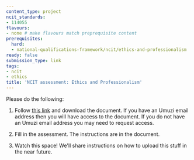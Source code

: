 ```yaml
---
content_type: project
ncit_standards:
- 114055
flavours:
- none # make flavours match preprequisite content 
prerequisites:
  hard:
  - national-qualifications-framework/ncit/ethics-and-professionalism
ready: false
submission_type: link 
tags:
- ncit
- ethics
title: 'NCIT assessment: Ethics and Professionalism'
---
```


Please do the following:

1. Follow [this link](https://drive.google.com/file/d/136T5jI0C2h3w8TVXJpTk1Ff0x2HevM8n/view?usp=sharing) and download the document. If you have an Umuzi email address then you will have access to the document. If you do not have an Umuzi email address you may need to request access.

2. Fill in the assessment. The instructions are in the document. 
   
3. Watch this space! We'll share instructions on how to upload this stuff in the near future.